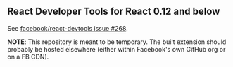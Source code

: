 ## React Developer Tools for React 0.12 and below

See [facebook/react-devtools issue #268](https://github.com/facebook/react-devtools/issues/268).

**NOTE**: This repository is meant to be temporary. The built extension should probably be hosted elsewhere (either within Facebook's own GitHub org or on a FB CDN).

